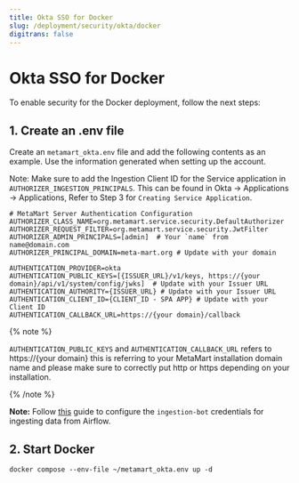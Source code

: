 ```yaml
---
title: Okta SSO for Docker
slug: /deployment/security/okta/docker
digitrans: false
---
```


# Okta SSO for Docker

To enable security for the Docker deployment, follow the next steps:

## 1. Create an .env file

Create an `metamart_okta.env` file and add the following contents as an example. Use the information
generated when setting up the account.

Note: Make sure to add the Ingestion Client ID for the Service application in `AUTHORIZER_INGESTION_PRINCIPALS`. This can be found in Okta -> Applications -> Applications, Refer to Step 3 for `Creating Service Application`.


```shell
# MetaMart Server Authentication Configuration
AUTHORIZER_CLASS_NAME=org.metamart.service.security.DefaultAuthorizer
AUTHORIZER_REQUEST_FILTER=org.metamart.service.security.JwtFilter
AUTHORIZER_ADMIN_PRINCIPALS=[admin]  # Your `name` from name@domain.com
AUTHORIZER_PRINCIPAL_DOMAIN=meta-mart.org # Update with your domain

AUTHENTICATION_PROVIDER=okta
AUTHENTICATION_PUBLIC_KEYS=[{ISSUER_URL}/v1/keys, https://{your domain}/api/v1/system/config/jwks]  # Update with your Issuer URL
AUTHENTICATION_AUTHORITY={ISSUER_URL} # Update with your Issuer URL
AUTHENTICATION_CLIENT_ID={CLIENT_ID - SPA APP} # Update with your Client ID
AUTHENTICATION_CALLBACK_URL=https://{your domain}/callback
```

{% note %}

`AUTHENTICATION_PUBLIC_KEYS` and `AUTHENTICATION_CALLBACK_URL` refers to https://{your domain} this is referring to your MetaMart installation domain name
and please make sure to correctly put http or https depending on your installation.

{% /note %}

**Note:** Follow [this](/developers/bots) guide to configure the `ingestion-bot` credentials for
ingesting data from Airflow.

## 2. Start Docker

```commandline
docker compose --env-file ~/metamart_okta.env up -d
```
